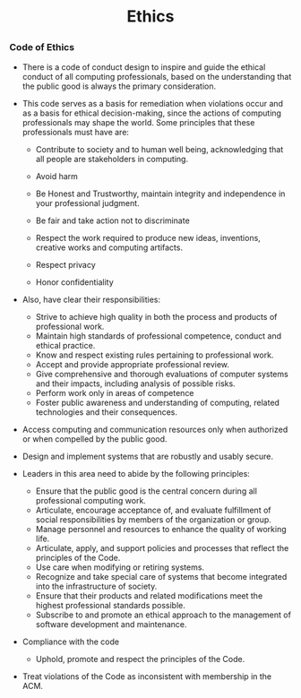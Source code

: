 # <p align="center"> Ethics
  
  ### Code of Ethics
* There is a code of conduct design to inspire and guide the ethical conduct of all computing professionals, based on the understanding that the public good is always the primary consideration. 
* This code serves as a basis for remediation when violations occur and as a basis for ethical decision-making, since the actions of computing professionals may shape the world. Some principles that these professionals must have are:
	* Contribute to society and to human well being, acknowledging that all people are stakeholders in computing.
	* Avoid harm
	* Be Honest and Trustworthy, maintain integrity and independence in your professional judgment.

	* Be fair and take action not to discriminate
	* Respect the work required to produce new ideas, inventions, creative works and computing artifacts.
	* Respect privacy
	* Honor confidentiality

* Also, have clear their responsibilities:
	* Strive to achieve high quality in both the process and products of professional work.
	* Maintain high standards of professional competence, conduct and ethical practice.
	* Know and respect existing rules pertaining to professional work.
	* Accept and provide appropriate professional review.
	* Give comprehensive and thorough evaluations of computer systems and their impacts, including analysis of possible risks.
	* Perform work only in areas of competence
	* Foster public awareness and understanding of computing, related technologies and their consequences.
* Access computing and communication resources only when authorized or when compelled by the public good.
* Design and implement systems that are robustly and usably secure.

* Leaders in this area need to abide by the following principles:
	* Ensure that the public good is the central concern during all professional computing work.
	* Articulate, encourage acceptance of, and evaluate fulfillment of social responsibilities by members of the organization or group.
	* Manage personnel and resources to enhance the quality of working life.
	* Articulate, apply, and support policies and processes that reflect the principles of the Code.
	* Use care when modifying or retiring systems.
	* Recognize and take special care of systems that become integrated into the infrastructure of society.
	* Ensure that their products and related modifications meet the highest professional standards possible.
	* Subscribe to and promote an ethical approach to the management of software development and maintenance.

* Compliance with the code
	* Uphold, promote and respect the principles of the Code.
* Treat violations of the Code as inconsistent with membership in the ACM.
